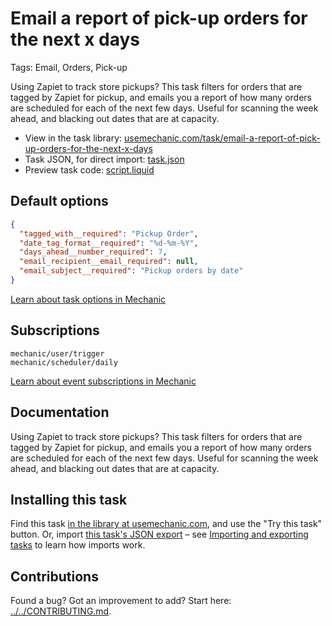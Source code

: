 # Email a report of pick-up orders for the next x days

Tags: Email, Orders, Pick-up

Using Zapiet to track store pickups? This task filters for orders that are tagged by Zapiet for pickup, and emails you a report of how many orders are scheduled for each of the next few days. Useful for scanning the week ahead, and blacking out dates that are at capacity.

* View in the task library: [usemechanic.com/task/email-a-report-of-pick-up-orders-for-the-next-x-days](https://usemechanic.com/task/email-a-report-of-pick-up-orders-for-the-next-x-days)
* Task JSON, for direct import: [task.json](../../tasks/email-a-report-of-pick-up-orders-for-the-next-x-days.json)
* Preview task code: [script.liquid](./script.liquid)

## Default options

```json
{
  "tagged_with__required": "Pickup Order",
  "date_tag_format__required": "%d-%m-%Y",
  "days_ahead__number_required": 7,
  "email_recipient__email_required": null,
  "email_subject__required": "Pickup orders by date"
}
```

[Learn about task options in Mechanic](https://docs.usemechanic.com/article/471-task-options)

## Subscriptions

```liquid
mechanic/user/trigger
mechanic/scheduler/daily
```

[Learn about event subscriptions in Mechanic](https://docs.usemechanic.com/article/408-subscriptions)

## Documentation

Using Zapiet to track store pickups? This task filters for orders that are tagged by Zapiet for pickup, and emails you a report of how many orders are scheduled for each of the next few days. Useful for scanning the week ahead, and blacking out dates that are at capacity.

## Installing this task

Find this task [in the library at usemechanic.com](https://usemechanic.com/task/email-a-report-of-pick-up-orders-for-the-next-x-days), and use the "Try this task" button. Or, import [this task's JSON export](../../tasks/email-a-report-of-pick-up-orders-for-the-next-x-days.json) – see [Importing and exporting tasks](https://docs.usemechanic.com/article/505-importing-and-exporting-tasks) to learn how imports work.

## Contributions

Found a bug? Got an improvement to add? Start here: [../../CONTRIBUTING.md](../../CONTRIBUTING.md).
